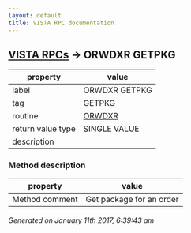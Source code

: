 ```yaml
---
layout: default
title: VISTA RPC documentation
---
```




## [VISTA RPCs](TableOfContent.md) &#8594; ORWDXR GETPKG 

 property | value 
--- | --- 
 label | ORWDXR GETPKG
 tag | GETPKG
 routine | [ORWDXR](http://code.osehra.org/dox/Routine_ORWDXR_source.html)
 return value type | SINGLE VALUE
 description | 


### Method description

 property | value 
--- | --- 
 Method comment | Get package for an order




 ###### Generated on January 11th 2017, 6:39:43 am
